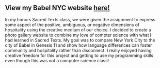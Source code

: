 <html>
<body>
  <h2>View my Babel NYC website <a href="https://taylor-clark6.github.io/BabelNYC/">here!</a></h2>
  <p>In my honors Sacred Texts class, we were given the assignment to express some aspect of the positive, 
  ambiguous, or negative dimensions of hospitality using the creative medium of our choice. I decided to create 
  a photo gallery website to combine my love of compter science with what I had learned in Sacred Texts. My goal was 
  to compare New York City to the city of Babel in Genesis 11 and show how language differences can foster community and 
  hospitality rather than disconnect. I really enjoyed having creative freedom for this project and getting to use 
  my programming skills even though this was not a computer science class!</p>
</body>
</html>
